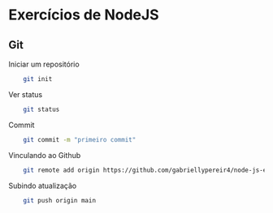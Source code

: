 # Exercícios de NodeJS
## Git

Iniciar um repositório

```bash
    git init
```

Ver status

```bash
    git status
```

Commit

```bash
    git commit -m "primeiro commit"
```

Vinculando ao Github

```bash
    git remote add origin https://github.com/gabriellypereir4/node-js-exercicios.git
```

Subindo atualização

```bash
    git push origin main
```